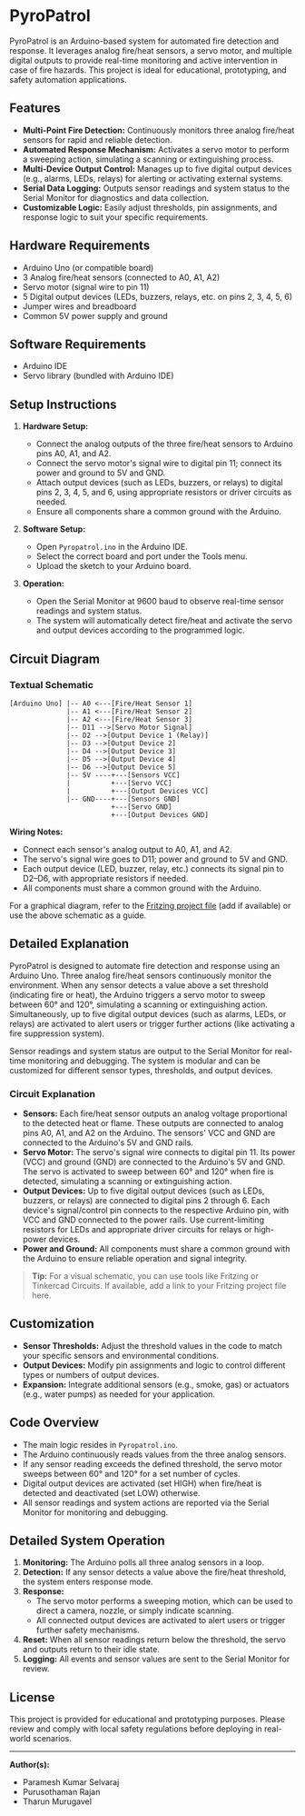 # PyroPatrol

PyroPatrol is an Arduino-based system for automated fire detection and response. It leverages analog fire/heat sensors, a servo motor, and multiple digital outputs to provide real-time monitoring and active intervention in case of fire hazards. This project is ideal for educational, prototyping, and safety automation applications.

## Features

- **Multi-Point Fire Detection:** Continuously monitors three analog fire/heat sensors for rapid and reliable detection.
- **Automated Response Mechanism:** Activates a servo motor to perform a sweeping action, simulating a scanning or extinguishing process.
- **Multi-Device Output Control:** Manages up to five digital output devices (e.g., alarms, LEDs, relays) for alerting or activating external systems.
- **Serial Data Logging:** Outputs sensor readings and system status to the Serial Monitor for diagnostics and data collection.
- **Customizable Logic:** Easily adjust thresholds, pin assignments, and response logic to suit your specific requirements.

## Hardware Requirements

- Arduino Uno (or compatible board)
- 3 Analog fire/heat sensors (connected to A0, A1, A2)
- Servo motor (signal wire to pin 11)
- 5 Digital output devices (LEDs, buzzers, relays, etc. on pins 2, 3, 4, 5, 6)
- Jumper wires and breadboard
- Common 5V power supply and ground

## Software Requirements

- Arduino IDE
- Servo library (bundled with Arduino IDE)

## Setup Instructions

1. **Hardware Setup:**

   - Connect the analog outputs of the three fire/heat sensors to Arduino pins A0, A1, and A2.
   - Connect the servo motor's signal wire to digital pin 11; connect its power and ground to 5V and GND.
   - Attach output devices (such as LEDs, buzzers, or relays) to digital pins 2, 3, 4, 5, and 6, using appropriate resistors or driver circuits as needed.
   - Ensure all components share a common ground with the Arduino.

2. **Software Setup:**

   - Open `Pyropatrol.ino` in the Arduino IDE.
   - Select the correct board and port under the Tools menu.
   - Upload the sketch to your Arduino board.

3. **Operation:**
   - Open the Serial Monitor at 9600 baud to observe real-time sensor readings and system status.
   - The system will automatically detect fire/heat and activate the servo and output devices according to the programmed logic.

## Circuit Diagram

### Textual Schematic

```
[Arduino Uno] |-- A0 <---[Fire/Heat Sensor 1]
              |-- A1 <---[Fire/Heat Sensor 2]
              |-- A2 <---[Fire/Heat Sensor 3]
              |-- D11 -->[Servo Motor Signal]
              |-- D2 -->[Output Device 1 (Relay)]
              |-- D3 -->[Output Device 2]
              |-- D4 -->[Output Device 3]
              |-- D5 -->[Output Device 4]
              |-- D6 -->[Output Device 5]
              |-- 5V ----+---[Sensors VCC]
              |          +---[Servo VCC]
              |          +---[Output Devices VCC]
              |-- GND----+---[Sensors GND]
                         +---[Servo GND]
                         +---[Output Devices GND]
```

**Wiring Notes:**

- Connect each sensor's analog output to A0, A1, and A2.
- The servo's signal wire goes to D11; power and ground to 5V and GND.
- Each output device (LED, buzzer, relay, etc.) connects its signal pin to D2–D6, with appropriate resistors if needed.
- All components must share a common ground with the Arduino.

For a graphical diagram, refer to the [Fritzing project file](#) (add if available) or use the above schematic as a guide.

## Detailed Explanation

PyroPatrol is designed to automate fire detection and response using an Arduino Uno. Three analog fire/heat sensors continuously monitor the environment. When any sensor detects a value above a set threshold (indicating fire or heat), the Arduino triggers a servo motor to sweep between 60° and 120°, simulating a scanning or extinguishing action. Simultaneously, up to five digital output devices (such as alarms, LEDs, or relays) are activated to alert users or trigger further actions (like activating a fire suppression system).

Sensor readings and system status are output to the Serial Monitor for real-time monitoring and debugging. The system is modular and can be customized for different sensor types, thresholds, and output devices.

### Circuit Explanation

- **Sensors:** Each fire/heat sensor outputs an analog voltage proportional to the detected heat or flame. These outputs are connected to analog pins A0, A1, and A2 on the Arduino. The sensors' VCC and GND are connected to the Arduino's 5V and GND rails.
- **Servo Motor:** The servo's signal wire connects to digital pin 11. Its power (VCC) and ground (GND) are connected to the Arduino's 5V and GND. The servo is activated to sweep between 60° and 120° when fire is detected, simulating a scanning or extinguishing action.
- **Output Devices:** Up to five digital output devices (such as LEDs, buzzers, or relays) are connected to digital pins 2 through 6. Each device's signal/control pin connects to the respective Arduino pin, with VCC and GND connected to the power rails. Use current-limiting resistors for LEDs and appropriate driver circuits for relays or high-power devices.
- **Power and Ground:** All components must share a common ground with the Arduino to ensure reliable operation and signal integrity.

> **Tip:** For a visual schematic, you can use tools like Fritzing or Tinkercad Circuits. If available, add a link to your Fritzing project file here.

## Customization

- **Sensor Thresholds:** Adjust the threshold values in the code to match your specific sensors and environmental conditions.
- **Output Devices:** Modify pin assignments and logic to control different types or numbers of output devices.
- **Expansion:** Integrate additional sensors (e.g., smoke, gas) or actuators (e.g., water pumps) as needed for your application.

## Code Overview

- The main logic resides in `Pyropatrol.ino`.
- The Arduino continuously reads values from the three analog sensors.
- If any sensor reading exceeds the defined threshold, the servo motor sweeps between 60° and 120° for a set number of cycles.
- Digital output devices are activated (set HIGH) when fire/heat is detected and deactivated (set LOW) otherwise.
- All sensor readings and system actions are reported via the Serial Monitor for monitoring and debugging.

## Detailed System Operation

1. **Monitoring:** The Arduino polls all three analog sensors in a loop.
2. **Detection:** If any sensor detects a value above the fire/heat threshold, the system enters response mode.
3. **Response:**
   - The servo motor performs a sweeping motion, which can be used to direct a camera, nozzle, or simply indicate scanning.
   - All connected output devices are activated to alert users or trigger further safety mechanisms.
4. **Reset:** When all sensor readings return below the threshold, the servo and outputs return to their idle state.
5. **Logging:** All events and sensor values are sent to the Serial Monitor for review.

## License

This project is provided for educational and prototyping purposes. Please review and comply with local safety regulations before deploying in real-world scenarios.

---

**Author(s):**

- Paramesh Kumar Selvaraj
- Purusothaman Rajan
- Tharun Murugavel
